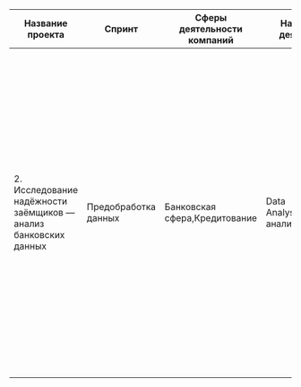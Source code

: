  | Название проекта | Спринт | Сферы деятельности   компаний | Направление деятельности          |  Навыки и инструменты | Задачи проекта |  Описание проекта           | Ключевые слова проекта | ключевые слова|
| ------------------ | ------------------ | ------------------ |------------------ | ------------------ |------------------ | ------------------ |------------------ | ------------------ |
| 2. Исследование надёжности заёмщиков — анализ банковских данных | Предобработка данных | Банковская сфера,Кредитование | Data Analyst,Финансовый аналитик | Pandas,Python,предобработка данных | На основе статистики о платёжеспособности клиентов исследовать влияет ли семейное положение и количество детей клиента на факт возврата кредита в срок | На основе данных кредитного отдела банка исследовал влияние семейного положения и количества детей на факт погашения кредита в срок. Была получена информация о данных. Определены и обработаны пропуски. Заменены типы данных на соответствующие хранящимся данным. Удалены дубликаты. Категоризованы данные. Один датафрейм декомпозирован на три. | обработка данных, дубликаты, пропуски, категоризация, декомпозиция | data analyst, аналитик данных, аналитик, финансовый аналитик, analyst|
